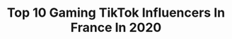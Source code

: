 ---
title: Top 10 Gaming TikTok Influencers In France In 2020
description: >-
  Find top gaming TikTok influencers in France in 2020. Most popular hashtags: #carla #switch #overwatch #travisscott.
platform: TikTok
profiles:
  - username: "watchmay_"
    fullname: >-
      May ⚡️
    location: "France"
    followers: 238626
    engagement: 1729
    commentsToLikes: 0.023471
    id: ck9c7ig1vrz9r0j784tdj5idd
    verified: true
    hashtags: "#musically, #meilleureamie, #elite, #grossefesses"
  - username: "_tilaa_"
    fullname: >-
      Tilaa
    location: "France"
    followers: 9113
    engagement: 1260
    commentsToLikes: 0.024342
    id: ck83yrf2iv1la0j78fmdpgrv8
    verified: false
    hashtags: "#sugarsugarrune, #crazy, #gryffindor, #chacha"
  - username: "levraibouseuhh"
    fullname: >-
      LeBouseuh
    location: "France"
    followers: 640476
    engagement: 1535
    commentsToLikes: 0.006918
    id: ck9642naax2850j78wcc27ljc
    verified: true
    hashtags: "#tutosrapides, #ping, #groscharabia, #foryou"
  - username: "dylanmoha"
    fullname: >-
      🎮 Tobi 🎮
    location: "France"
    followers: 168688
    engagement: 2226
    commentsToLikes: 0.046691
    id: ck9rihul4jy0g0j78zg7py7gs
    verified: false
    hashtags: "#fortnitedance, #tiktokindia"
  - username: "lamoula28"
    fullname: >-
      Like abonne toi !
    location: "France"
    followers: 8722
    engagement: 1486
    commentsToLikes: 0.116103
    id: cka0gtn7660kk0i78lc28npoc
    verified: false
    hashtags: "#defi, #chalenge, #pcgaming, #switch"
  - username: "anasherluison"
    fullname: >-
      Anaïs Herluison
    location: "France"
    followers: 8816
    engagement: 1198
    commentsToLikes: 0.093425
    id: ckamybjwxgrlo0i78ci5delkb
    verified: false
    hashtags: "#makeup, #poutoi, #console, #likeforlike"
  - username: "chedli"
    fullname: >-
      匚卄乇ᗪㄥ丨
    location: "France"
    followers: 80311
    engagement: 1328
    commentsToLikes: 0.066253
    id: ck81r041tlciz0j78qvw3wv4x
    verified: false
    hashtags: "#horrorgame, #urbex, #japon, #socialledia"
  - username: "f0rtnite..creative"
    fullname: >-
      F0rtnite..Creative
    location: "France"
    followers: 4328
    engagement: 1630
    commentsToLikes: 0.097821
    id: cka0ifyncdi4t0i7890wj2zbh
    verified: false
    hashtags: "#eventfortnite, #mielpops, #1000abonn, #fort"
  - username: "lechtiiis59"
    fullname: >-
      Lechtiiis59
    location: "France"
    followers: 9929
    engagement: 969
    commentsToLikes: 0.056733
    id: cka9qhbsj82cc0i78pvu57meq
    verified: false
    hashtags: "#geming, #spiderman, #crouton, #bananebanane"
  - username: "le_grand_forniteur"
    fullname: >-
      Itzz_forniteur
    location: "France"
    followers: 16533
    engagement: 1131
    commentsToLikes: 0.072634
    id: ckamybi1tgr8h0i786j2ryqxm
    verified: false
    hashtags: "#skin, #worldrecord, #fille, #foyoupage"
---